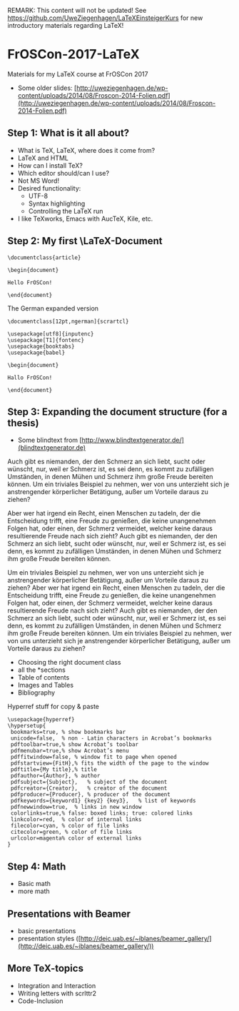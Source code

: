 REMARK: This content will not be updated! See https://github.com/UweZiegenhagen/LaTeXEinsteigerKurs for new introductory materials regarding LaTeX!

# FrOSCon-2017-LaTeX

Materials for my LaTeX course at FrOSCon 2017 

* Some older slides: [http://uweziegenhagen.de/wp-content/uploads/2014/08/Froscon-2014-Folien.pdf](http://uweziegenhagen.de/wp-content/uploads/2014/08/Froscon-2014-Folien.pdf)

## Step 1: What is it all about?
* What is TeX, LaTeX, where does it come from?
* LaTeX and HTML
* How can I install TeX?
* Which editor should/can I use?
 * Not MS Word!
 * Desired functionality:
	  * UTF-8
	  * Syntax highlighting
	  * Controlling the LaTeX run
  * I like TeXworks, Emacs with AucTeX, Kile, etc.

## Step 2: My first \LaTeX-Document

    \documentclass{article}

    \begin{document}
    
    Hello FrOSCon!
    
    \end{document}


The German expanded version

    \documentclass[12pt,ngerman]{scrartcl}
    
    \usepackage[utf8]{inputenc}
    \usepackage[T1]{fontenc}
    \usepackage{booktabs}
    \usepackage{babel}
    
    \begin{document}
    
    Hallo FrOSCon!
    
    \end{document}

## Step 3: Expanding the document structure (for a thesis)

* Some blindtext from [http://www.blindtextgenerator.de/](blindtextgenerator.de)

Auch gibt es niemanden, der den Schmerz an sich liebt, sucht oder wünscht, nur, weil er Schmerz ist, es sei denn, es kommt zu zufälligen Umständen, in denen Mühen und Schmerz ihm große Freude bereiten können. Um ein triviales Beispiel zu nehmen, wer von uns unterzieht sich je anstrengender körperlicher Betätigung, außer um Vorteile daraus zu ziehen?

Aber wer hat irgend ein Recht, einen Menschen zu tadeln, der die Entscheidung trifft, eine Freude zu genießen, die keine unangenehmen Folgen hat, oder einen, der Schmerz vermeidet, welcher keine daraus resultierende Freude nach sich zieht? Auch gibt es niemanden, der den Schmerz an sich liebt, sucht oder wünscht, nur, weil er Schmerz ist, es sei denn, es kommt zu zufälligen Umständen, in denen Mühen und Schmerz ihm große Freude bereiten können.

Um ein triviales Beispiel zu nehmen, wer von uns unterzieht sich je anstrengender körperlicher Betätigung, außer um Vorteile daraus zu ziehen? Aber wer hat irgend ein Recht, einen Menschen zu tadeln, der die Entscheidung trifft, eine Freude zu genießen, die keine unangenehmen Folgen hat, oder einen, der Schmerz vermeidet, welcher keine daraus resultierende Freude nach sich zieht? Auch gibt es niemanden, der den Schmerz an sich liebt, sucht oder wünscht, nur, weil er Schmerz ist, es sei denn, es kommt zu zufälligen Umständen, in denen Mühen und Schmerz ihm große Freude bereiten können. Um ein triviales Beispiel zu nehmen, wer von uns unterzieht sich je anstrengender körperlicher Betätigung, außer um Vorteile daraus zu ziehen?


* Choosing the right document class
* all the *sections
* Table of contents
* Images and Tables
* Bibliography

Hyperref stuff for copy & paste
    
    \usepackage{hyperref}
    \hypersetup{
     bookmarks=true, % show bookmarks bar
     unicode=false,  % non - Latin characters in Acrobat’s bookmarks
     pdftoolbar=true,% show Acrobat’s toolbar
     pdfmenubar=true,% show Acrobat’s menu
     pdffitwindow=false, % window fit to page when opened
     pdfstartview={FitH},% fits the width of the page to the window
     pdftitle={My title},% title
     pdfauthor={Author}, % author
     pdfsubject={Subject},   % subject of the document
     pdfcreator={Creator},   % creator of the document
     pdfproducer={Producer}, % producer of the document
     pdfkeywords={keyword1} {key2} {key3},   % list of keywords
     pdfnewwindow=true,  % links in new window
     colorlinks=true,% false: boxed links; true: colored links
     linkcolor=red,  % color of internal links
     filecolor=cyan, % color of file links
     citecolor=green, % color of file links
     urlcolor=magenta% color of external links
    }




## Step 4: Math

* Basic math
* more math

## Presentations with Beamer

* basic presentations
* presentation styles ([http://deic.uab.es/~iblanes/beamer_gallery/](http://deic.uab.es/~iblanes/beamer_gallery/))



## More TeX-topics

* Integration and Interaction
* Writing letters with scrlttr2
* Code-Inclusion
